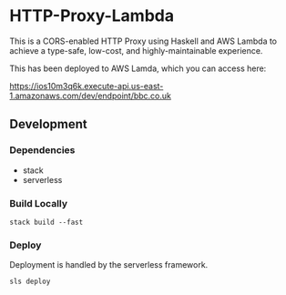 # HTTP-Proxy-Lambda

This is a CORS-enabled HTTP Proxy using Haskell and AWS Lambda to achieve a type-safe, low-cost, and highly-maintainable experience. 

This has been deployed to AWS Lamda, which you can access here:

https://ios10m3q6k.execute-api.us-east-1.amazonaws.com/dev/endpoint/bbc.co.uk

## Development

### Dependencies

- stack
- serverless

### Build Locally

```
stack build --fast
```

### Deploy

Deployment is handled by the serverless framework.

```
sls deploy
```

